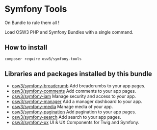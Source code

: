 # Symfony Tools

On Bundle to rule them all !

Load OSW3 PHP and Symfony Bundles with a single command.

## How to install

```shell
composer require osw3/symfony-tools
```

## Libraries and packages installed by this bundle

- [osw3/symfony-breadcrumb](https://github.com/osw3/symfony-breadcrumb) Add breadcrumbs to your app pages.
- [osw3/symfony-comments](https://github.com/osw3/symfony-comments) Add comments to your app pages.
- [osw3/symfony-iam](https://github.com/osw3/symfony-iam) Manage security and access to your app.
- [osw3/symfony-manager](https://github.com/osw3/symfony-manager) Add a manager dashboard to your app.
- [osw3/symfony-media](https://github.com/osw3/symfony-media) Manage media of your app.
- [osw3/symfony-pagination](https://github.com/osw3/symfony-pagination) Add pagination to your app pages.
- [osw3/symfony-search](https://github.com/osw3/symfony-search) Add search to your app pages.
- [osw3/symfony-ux](https://github.com/osw3/symfony-ux) UI & UX Components for Twig and Symfony.